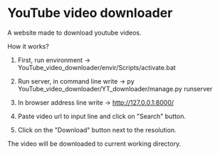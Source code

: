 # YouTube video downloader

A website made to download youtube videos.

How it works?

1. First, run environment -> YouTube_video_downloader/envir/Scripts/activate.bat

2. Run server, in command line write -> py YouTube_video_downloader/YT_downloader/manage.py runserver 

3. In browser address line write -> http://127.0.0.1:8000/

4. Paste video url to input line and click on "Search" button.

5. Сlick on the "Download" button next to the resolution.

The video will be downloaded to current working directory.
